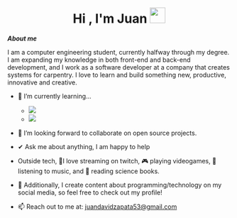 <h1 align="center"><b>Hi , I'm Juan </b><img src="https://media.giphy.com/media/hvRJCLFzcasrR4ia7z/giphy.gif" width="35"></h1>

<!--  -->

***About me***

I am a computer engineering student, currently halfway through my degree. I am expanding my knowledge in both front-end and back-end development, and I work as a software developer at a company that creates systems for carpentry. I love to learn and build something new, productive, innovative and creative.
- 🌱 I’m currently learning...
  
  - <img src="https://img.shields.io/badge/python-3670A0?style=for-the-badge&logo=python&logoColor=ffdd54">
  - <img src="https://img.shields.io/badge/Java-ED8B00?style=for-the-badge&logo=java&logoColor=white">
  
- 👯 I’m looking forward to collaborate on open source projects.
- ✔ Ask me about anything, I am happy to help<br>
- Outside tech, 💜I love streaming on twitch, 🎮 playing videogames, 🎵 listening to music, and 📖 reading science books.
- 👾 Additionally, I create content about programming/technology on my social media, so feel free to check out my profile!
- 📫 Reach out to me at: <a href="juandavidzapata53@gmail.com">juandavidzapata53@gmail.com</a>
